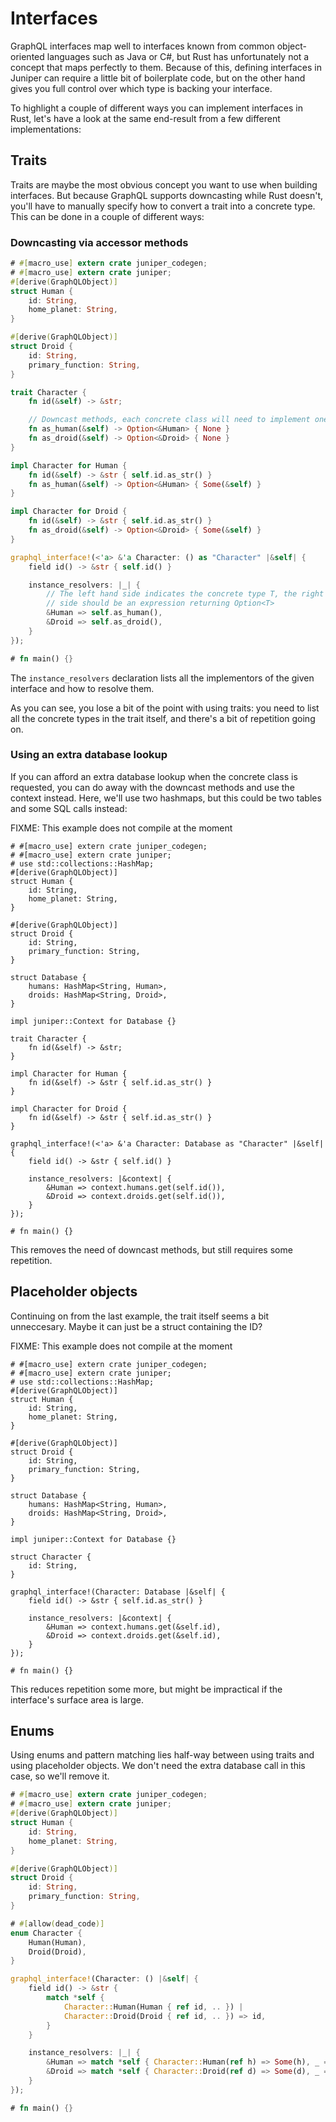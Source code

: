 # Interfaces

GraphQL interfaces map well to interfaces known from common object-oriented
languages such as Java or C#, but Rust has unfortunately not a concept that maps
perfectly to them. Because of this, defining interfaces in Juniper can require a
little bit of boilerplate code, but on the other hand gives you full control
over which type is backing your interface.

To highlight a couple of different ways you can implement interfaces in Rust,
let's have a look at the same end-result from a few different implementations:

## Traits

Traits are maybe the most obvious concept you want to use when building
interfaces. But because GraphQL supports downcasting while Rust doesn't, you'll
have to manually specify how to convert a trait into a concrete type. This can
be done in a couple of different ways:

### Downcasting via accessor methods

```rust
# #[macro_use] extern crate juniper_codegen;
# #[macro_use] extern crate juniper;
#[derive(GraphQLObject)]
struct Human {
    id: String,
    home_planet: String,
}

#[derive(GraphQLObject)]
struct Droid {
    id: String,
    primary_function: String,
}

trait Character {
    fn id(&self) -> &str;

    // Downcast methods, each concrete class will need to implement one of these
    fn as_human(&self) -> Option<&Human> { None }
    fn as_droid(&self) -> Option<&Droid> { None }
}

impl Character for Human {
    fn id(&self) -> &str { self.id.as_str() }
    fn as_human(&self) -> Option<&Human> { Some(&self) }
}

impl Character for Droid {
    fn id(&self) -> &str { self.id.as_str() }
    fn as_droid(&self) -> Option<&Droid> { Some(&self) }
}

graphql_interface!(<'a> &'a Character: () as "Character" |&self| {
    field id() -> &str { self.id() }

    instance_resolvers: |_| {
        // The left hand side indicates the concrete type T, the right hand
        // side should be an expression returning Option<T>
        &Human => self.as_human(),
        &Droid => self.as_droid(),
    }
});

# fn main() {}
```

The `instance_resolvers` declaration lists all the implementors of the given
interface and how to resolve them.

As you can see, you lose a bit of the point with using traits: you need to list
all the concrete types in the trait itself, and there's a bit of repetition
going on.

### Using an extra database lookup

If you can afford an extra database lookup when the concrete class is requested,
you can do away with the downcast methods and use the context instead. Here,
we'll use two hashmaps, but this could be two tables and some SQL calls instead:

FIXME: This example does not compile at the moment

```rust,ignore
# #[macro_use] extern crate juniper_codegen;
# #[macro_use] extern crate juniper;
# use std::collections::HashMap;
#[derive(GraphQLObject)]
struct Human {
    id: String,
    home_planet: String,
}

#[derive(GraphQLObject)]
struct Droid {
    id: String,
    primary_function: String,
}

struct Database {
    humans: HashMap<String, Human>,
    droids: HashMap<String, Droid>,
}

impl juniper::Context for Database {}

trait Character {
    fn id(&self) -> &str;
}

impl Character for Human {
    fn id(&self) -> &str { self.id.as_str() }
}

impl Character for Droid {
    fn id(&self) -> &str { self.id.as_str() }
}

graphql_interface!(<'a> &'a Character: Database as "Character" |&self| {
    field id() -> &str { self.id() }

    instance_resolvers: |&context| {
        &Human => context.humans.get(self.id()),
        &Droid => context.droids.get(self.id()),
    }
});

# fn main() {}
```

This removes the need of downcast methods, but still requires some repetition.

## Placeholder objects

Continuing on from the last example, the trait itself seems a bit unneccesary.
Maybe it can just be a struct containing the ID?

FIXME: This example does not compile at the moment

```rust,ignore
# #[macro_use] extern crate juniper_codegen;
# #[macro_use] extern crate juniper;
# use std::collections::HashMap;
#[derive(GraphQLObject)]
struct Human {
    id: String,
    home_planet: String,
}

#[derive(GraphQLObject)]
struct Droid {
    id: String,
    primary_function: String,
}

struct Database {
    humans: HashMap<String, Human>,
    droids: HashMap<String, Droid>,
}

impl juniper::Context for Database {}

struct Character {
    id: String,
}

graphql_interface!(Character: Database |&self| {
    field id() -> &str { self.id.as_str() }

    instance_resolvers: |&context| {
        &Human => context.humans.get(&self.id),
        &Droid => context.droids.get(&self.id),
    }
});

# fn main() {}
```

This reduces repetition some more, but might be impractical if the interface's
surface area is large. 

## Enums

Using enums and pattern matching lies half-way between using traits and using
placeholder objects. We don't need the extra database call in this case, so
we'll remove it.

```rust
# #[macro_use] extern crate juniper_codegen;
# #[macro_use] extern crate juniper;
#[derive(GraphQLObject)]
struct Human {
    id: String,
    home_planet: String,
}

#[derive(GraphQLObject)]
struct Droid {
    id: String,
    primary_function: String,
}

# #[allow(dead_code)]
enum Character {
    Human(Human),
    Droid(Droid),
}

graphql_interface!(Character: () |&self| {
    field id() -> &str {
        match *self {
            Character::Human(Human { ref id, .. }) |
            Character::Droid(Droid { ref id, .. }) => id,
        }
    }

    instance_resolvers: |_| {
        &Human => match *self { Character::Human(ref h) => Some(h), _ => None },
        &Droid => match *self { Character::Droid(ref d) => Some(d), _ => None },
    }
});

# fn main() {}
```
